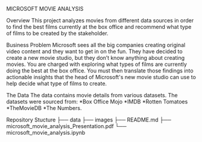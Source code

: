 MICROSOFT MOVIE ANALYSIS

Overview
This project analyzes movies from different data sources in order to find the best films currently at the box office and recommend what type of films to be created by the stakeholder.

Business Problem
Microsoft sees all the big companies creating original video content and they want to get in on the fun. They have decided to create a new movie studio, but they don’t know anything about creating movies. You are charged with exploring what types of films are currently doing the best at the box office. You must then translate those findings into actionable insights that the head of Microsoft's new movie studio can use to help decide what type of films to create.

The Data
The data contains movie details from various datasets. The datasets were sourced from:
	*Box Office Mojo
	*IMDB
	*Rotten Tomatoes
	*TheMovieDB
	*The Numbers.

Repository Stucture
├── data
├── images
├── README.md
├── microsoft_movie_analysis_Presentation.pdf
└── microsoft_movie_analysis.ipynb
